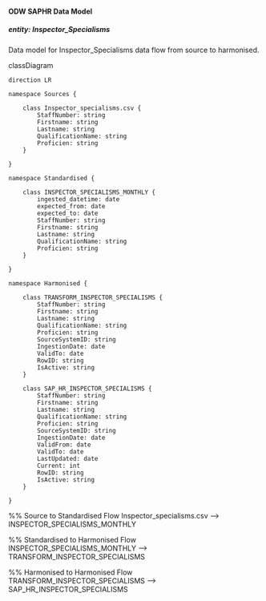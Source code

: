 #### ODW SAPHR Data Model

##### entity: Inspector_Specialisms

Data model for Inspector_Specialisms data flow from source to harmonised.

classDiagram

    direction LR

    namespace Sources {

        class Inspector_specialisms.csv {
            StaffNumber: string
            Firstname: string
            Lastname: string
            QualificationName: string
            Proficien: string
        }

    }
    
    namespace Standardised {

        class INSPECTOR_SPECIALISMS_MONTHLY {
            ingested_datetime: date
            expected_from: date
            expected_to: date
            StaffNumber: string
            Firstname: string
            Lastname: string
            QualificationName: string
            Proficien: string
        }

    }

    namespace Harmonised {

        class TRANSFORM_INSPECTOR_SPECIALISMS {
            StaffNumber: string
            Firstname: string
            Lastname: string
            QualificationName: string
            Proficien: string
            SourceSystemID: string
            IngestionDate: date
            ValidTo: date
            RowID: string
            IsActive: string
        }

        class SAP_HR_INSPECTOR_SPECIALISMS {
            StaffNumber: string
            Firstname: string
            Lastname: string
            QualificationName: string
            Proficien: string
            SourceSystemID: string
            IngestionDate: date
            ValidFrom: date
            ValidTo: date
            LastUpdated: date
            Current: int
            RowID: string
            IsActive: string
        }
    
    }

%% Source to Standardised Flow
Inspector_specialisms.csv --> INSPECTOR_SPECIALISMS_MONTHLY

%% Standardised to Harmonised Flow
INSPECTOR_SPECIALISMS_MONTHLY --> TRANSFORM_INSPECTOR_SPECIALISMS

%% Harmonised to Harmonised Flow
TRANSFORM_INSPECTOR_SPECIALISMS --> SAP_HR_INSPECTOR_SPECIALISMS